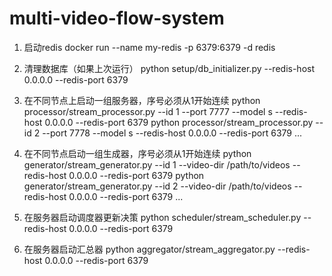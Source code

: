 # multi-video-flow-system

1. 启动redis
docker run --name my-redis -p 6379:6379 -d redis

2. 清理数据库（如果上次运行）
python setup/db_initializer.py --redis-host 0.0.0.0 --redis-port 6379

3. 在不同节点上启动一组服务器，序号必须从1开始连续
python processor/stream_processor.py --id 1 --port 7777 --model s --redis-host 0.0.0.0 --redis-port 6379
python processor/stream_processor.py --id 2 --port 7778 --model s --redis-host 0.0.0.0 --redis-port 6379
...

4. 在不同节点启动一组生成器，序号必须从1开始连续
python generator/stream_generator.py --id 1 --video-dir /path/to/videos --redis-host 0.0.0.0 --redis-port 6379
python generator/stream_generator.py --id 2 --video-dir /path/to/videos --redis-host 0.0.0.0 --redis-port 6379
...

5. 在服务器启动调度器更新决策
python scheduler/stream_scheduler.py --redis-host 0.0.0.0 --redis-port 6379

6. 在服务器启动汇总器
python aggregator/stream_aggregator.py --redis-host 0.0.0.0 --redis-port 6379